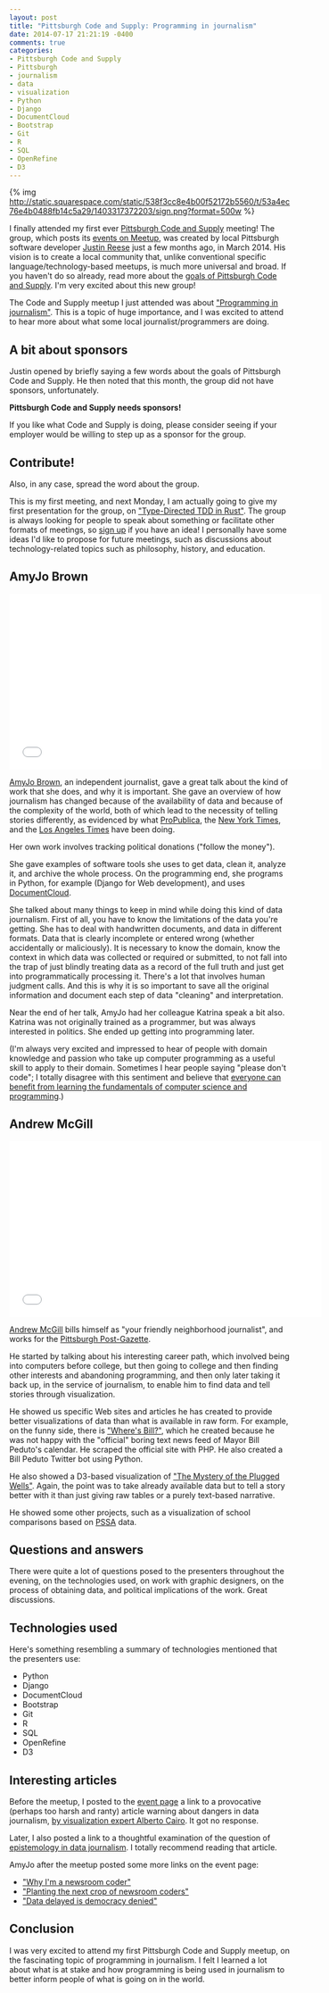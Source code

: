 ```yaml
---
layout: post
title: "Pittsburgh Code and Supply: Programming in journalism"
date: 2014-07-17 21:21:19 -0400
comments: true
categories: 
- Pittsburgh Code and Supply
- Pittsburgh
- journalism
- data
- visualization
- Python
- Django
- DocumentCloud
- Bootstrap
- Git
- R
- SQL
- OpenRefine
- D3
---
```

{% img http://static.squarespace.com/static/538f3cc8e4b00f52172b5560/t/53a4ec76e4b0488fb14c5a29/1403317372203/sign.png?format=500w %}

I finally attended my first ever [Pittsburgh Code and Supply](http://www.codeandsupply.co/) meeting! The group, which posts its [events on Meetup](http://www.meetup.com/Pittsburgh-Code-Supply/), was created by local Pittsburgh software developer [Justin Reese](https://twitter.com/justinxreese) just a few months ago, in March 2014. His vision is to create a local community that, unlike conventional specific language/technology-based meetups, is much more universal and broad. If you haven't do so already, read more about the [goals of Pittsburgh Code and Supply](http://www.codeandsupply.co/about). I'm very excited about this new group!

The Code and Supply meetup I just attended was about ["Programming in journalism"](http://www.meetup.com/Pittsburgh-Code-Supply/events/186766512/). This is a topic of huge importance, and I was excited to attend to hear more about what some local journalist/programmers are doing.

<!--more-->

## A bit about sponsors

Justin opened by briefly saying a few words about the goals of Pittsburgh Code and Supply. He then noted that this month, the group did not have sponsors, unfortunately.

**Pittsburgh Code and Supply needs sponsors!**

If you like what Code and Supply is doing, please consider seeing if your employer would be willing to step up as a sponsor for the group.

## Contribute!

Also, in any case, spread the word about the group.

This is my first meeting, and next Monday, I am actually going to give my first presentation for the group, on ["Type-Directed TDD in Rust"](http://www.meetup.com/Pittsburgh-Code-Supply/events/183483622/). The group is always looking for people to speak about something or facilitate other formats of meetings, so [sign up](http://www.codeandsupply.co/speak/) if you have an idea! I personally have some ideas I'd like to propose for future meetings, such as discussions about technology-related topics such as philosophy, history, and education.

## AmyJo Brown

<iframe width="560" height="315" src="//www.youtube.com/embed/DaOxhNkHvvw" frameborder="0" allowfullscreen></iframe>

[AmyJo Brown](http://amyjobrown.com/), an independent journalist, gave a great talk about the kind of work that she does, and why it is important. She gave an overview of how journalism has changed because of the availability of data and because of the complexity of the world, both of which lead to the necessity of telling stories differently, as evidenced by what [ProPublica](http://www.propublica.org/), the [New York Times](http://www.nytimes.com/), and the [Los Angeles Times](http://www.latimes.com/) have been doing.

Her own work involves tracking political donations ("follow the money").

She gave examples of software tools she uses to get data, clean it, analyze it, and archive the whole process. On the programming end, she programs in Python, for example (Django for Web development), and uses [DocumentCloud](http://www.documentcloud.org/).

She talked about many things to keep in mind while doing this kind of data journalism. First of all, you have to know the limitations of the data you're getting. She has to deal with handwritten documents, and data in different formats. Data that is clearly incomplete or entered wrong (whether accidentally or maliciously). It is necessary to know the domain, know the context in which data was collected or required or submitted, to not fall into the trap of just blindly treating data as a record of the full truth and just get into programmatically processing it. There's a lot that involves human judgment calls. And this is why it is so important to save all the original information and document each step of data "cleaning" and interpretation.

Near the end of her talk, AmyJo had her colleague Katrina speak a bit also. Katrina was not originally trained as a programmer, but was always interested in politics. She ended up getting into programming later.

(I'm always very excited and impressed to hear of people with domain knowledge and passion who take up computer programming as a useful skill to apply to their domain. Sometimes I hear people saying "please don't code"; I totally disagree with this sentiment and believe that [everyone can benefit from learning the fundamentals of computer science and programming](http://franklinchen.com/blog/2011/12/09/why-everyone-should-learn-computer-science/).)

## Andrew McGill

<iframe width="560" height="315" src="//www.youtube.com/embed/0iT9rhwRXVs" frameborder="0" allowfullscreen></iframe>

[Andrew McGill](http://www.andrewrmcgill.com/) bills himself as "your friendly neighborhood journalist", and works for the [Pittsburgh Post-Gazette](http://www.post-gazette.com/).

He started by talking about his interesting career path, which involved being into computers before college, but then going to college and then finding other interests and abandoning programming, and then only later taking it back up, in the service of journalism, to enable him to find data and tell stories through visualization.

He showed us specific Web sites and articles he has created to provide better visualizations of data than what is available in raw form. For example, on the funny side, there is ["Where's Bill?"](http://newsinteractive.post-gazette.com/wheresbill/), which he created because he was not happy with the "official" boring text news feed of Mayor Bill Peduto's calendar. He scraped the official site with PHP. He also created a Bill Peduto Twitter bot using Python.

He also showed a D3-based visualization of ["The Mystery of the Plugged Wells"](http://newsinteractive.post-gazette.com/plugged-wells/). Again, the point was to take already available data but to tell a story better with it than just giving raw tables or a purely text-based narrative.

He showed some other projects, such as a visualization of school comparisons based on [PSSA](http://en.wikipedia.org/wiki/Pennsylvania_System_of_School_Assessment) data.

## Questions and answers

There were quite a lot of questions posed to the presenters throughout the evening, on the technologies used, on work with graphic designers, on the process of obtaining data, and political implications of the work. Great discussions.

## Technologies used

Here's something resembling a summary of technologies mentioned that the presenters use:

- Python
- Django
- DocumentCloud
- Bootstrap
- Git
- R
- SQL
- OpenRefine
- D3

## Interesting articles

Before the meetup, I posted to the [event page](http://www.meetup.com/Pittsburgh-Code-Supply/events/186766512/) a link to a provocative (perhaps too harsh and ranty) article warning about dangers in data journalism, [by visualization expert Alberto Cairo](http://www.niemanlab.org/2014/07/alberto-cairo-data-journalism-needs-to-up-its-own-standards/). It got no response.

Later, I also posted a link to a thoughtful examination of the question of [epistemology in data journalism](http://source.opennews.org/en-US/learning/true-facts-maybe/). I totally recommend reading that article.

AmyJo after the meetup posted some more links on the event page:

- ["Why I'm a newsroom coder"](https://medium.com/@jeremybowers/why-im-a-newsroom-coder-860d9d49f684)
- ["Planting the next crop of newsroom coders"](https://source.opennews.org/en-US/articles/planting-next-crop-newsroom-coders/)
- ["Data delayed is democracy denied"](http://www.nytimes.com/2014/07/17/opinion/the-fec-lags-on-campaign-finance-disclosures.html)

## Conclusion

I was very excited to attend my first Pittsburgh Code and Supply meetup, on the fascinating topic of programming in journalism. I felt I learned a lot about what is at stake and how programming is being used in journalism to better inform people of what is going on in the world.
